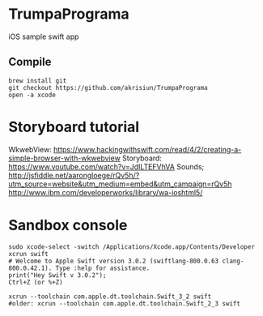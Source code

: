 # TrumpaPrograma
iOS sample swift app

## Compile

```
brew install git
git checkout https://github.com/akrisiun/TrumpaPrograma
open -a xcode
```

# Storyboard tutorial

WkwebView: https://www.hackingwithswift.com/read/4/2/creating-a-simple-browser-with-wkwebview
Storyboard: https://www.youtube.com/watch?v=JdILTEFVhVA
Sounds; http://jsfiddle.net/aarongloege/rQv5h/?utm_source=website&utm_medium=embed&utm_campaign=rQv5h
http://www.ibm.com/developerworks/library/wa-ioshtml5/

# Sandbox console 

```
sudo xcode-select -switch /Applications/Xcode.app/Contents/Developer
xcrun swift
# Welcome to Apple Swift version 3.0.2 (swiftlang-800.0.63 clang-800.0.42.1). Type :help for assistance.
print("Hey Swift v 3.0.2");
Ctrl+Z (or %+Z)

xcrun --toolchain com.apple.dt.toolchain.Swift_3_2 swift
#older: xcrun --toolchain com.apple.dt.toolchain.Swift_2_3 swift
```